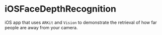 # iOSFaceDepthRecognition

iOS app that uses `ARKit` and `Vision` to demonstrate the retrieval of how far people are away from your camera.
